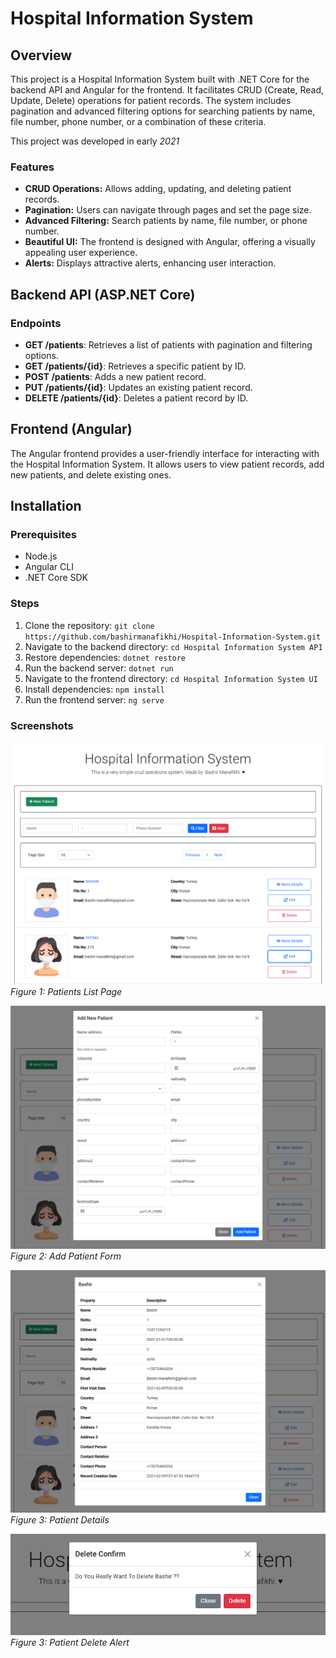 # Hospital Information System
## Overview

This project is a Hospital Information System built with .NET Core for the backend API and Angular for the frontend. It facilitates CRUD (Create, Read, Update, Delete) operations for patient records. The system includes pagination and advanced filtering options for searching patients by name, file number, phone number, or a combination of these criteria.

This project was developed in early *2021*

### Features

- **CRUD Operations:** Allows adding, updating, and deleting patient records.
- **Pagination:** Users can navigate through pages and set the page size.
- **Advanced Filtering:** Search patients by name, file number, or phone number.
- **Beautiful UI:** The frontend is designed with Angular, offering a visually appealing user experience.
- **Alerts:** Displays attractive alerts, enhancing user interaction.

## Backend API (ASP.NET Core)

### Endpoints

- **GET /patients**: Retrieves a list of patients with pagination and filtering options.
- **GET /patients/{id}**: Retrieves a specific patient by ID.
- **POST /patients**: Adds a new patient record.
- **PUT /patients/{id}**: Updates an existing patient record.
- **DELETE /patients/{id}**: Deletes a patient record by ID.

## Frontend (Angular)

The Angular frontend provides a user-friendly interface for interacting with the Hospital Information System. It allows users to view patient records, add new patients, and delete existing ones.

## Installation

### Prerequisites

- Node.js
- Angular CLI
- .NET Core SDK

### Steps

1. Clone the repository: `git clone https://github.com/bashirmanafikhi/Hospital-Information-System.git`
2. Navigate to the backend directory: `cd Hospital Information System API`
3. Restore dependencies: `dotnet restore`
4. Run the backend server: `dotnet run`
5. Navigate to the frontend directory: `cd Hospital Information System UI`
6. Install dependencies: `npm install`
7. Run the frontend server: `ng serve`

### Screenshots

![Patients List](./images/2.png)
*Figure 1: Patients List Page*

![Add Patient](./images/3.png)
*Figure 2: Add Patient Form*

![Patient Details](./images/1.png)
*Figure 3: Patient Details*

![Patient Delete Alert](./images/4.png)
*Figure 3: Patient Delete Alert*


